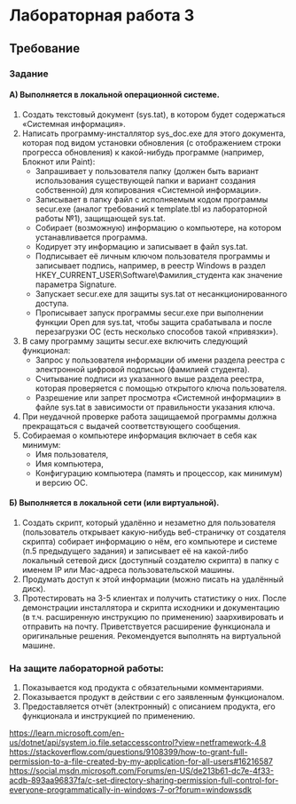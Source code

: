 # Лабораторная работа 3 
## Требование
### Задание
#### А) Выполняется в локальной операционной системе.
1.	Создать текстовый документ (sys.tat), в котором будет содержаться «Системная информация».
2.	Написать программу-инсталлятор sys_doc.exe для этого документа, которая под видом установки обновления (с отображением строки прогресса обновления) к какой-нибудь программе (например, Блокнот или Paint):
    * Запрашивает у пользователя папку (должен быть вариант использования существующей папки и вариант создания собственной) для копирования «Системной информации».
    * Записывает в папку файл с исполняемым кодом программы secur.exe (аналог требований к template.tbl из лабораторной работы №1), защищающей sys.tat.
    *	Собирает (возможную) информацию о компьютере, на котором устанавливается программа.
    *	Кодирует эту информацию и записывает в файл sys.tat.
    *	Подписывает её личным ключом пользователя программы и записывает подпись, например, в реестр Windows в раздел HKEY_CURRENT_USER\Software\Фамилия_студента как значение параметра Signature.
    *	Запускает secur.exe для защиты sys.tat от несанкционированного доступа.
    *	Прописывает запуск программы secur.exe при выполнении функции Open для sys.tat, чтобы защита срабатывала и после перезагрузки ОС (есть несколько способов такой «привязки»).
3.	В саму программу защиты secur.exe включить следующий функционал:
    *	Запрос у пользователя информации об имени раздела реестра с электронной цифровой подписью (фамилией студента).
    *	Считывание подписи из указанного выше раздела реестра, которая проверяется с помощью открытого ключа пользователя.
    *	Разрешение или запрет просмотра «Системной информации» в файле sys.tat в зависимости от правильности указания ключа.
4.	При неудачной проверке работа защищаемой программы должна прекращаться с выдачей соответствующего сообщения.
5.	Собираемая о компьютере информация включает в себя как минимум:
    *	Имя пользователя,
    *	Имя компьютера,
    *	Конфигурацию компьютера (память и процессор, как минимум) и версию ОС.
#### Б) Выполняется в локальной сети (или виртуальной).
1.	 Создать скрипт, который удалённо и незаметно для пользователя (пользователь открывает какую-нибудь веб-страничку от создателя скрипта) собирает информацию о нём, его компьютере и системе (п.5 предыдущего задания) и записывает её на какой-либо локальный сетевой диск (доступный создателю скрипта) в папку с именем IP или Mac-адреса пользовательской машины.
2.	Продумать доступ к этой информации (можно писать на удалённый диск).
3.	Протестировать на 3-5 клиентах и получить статистику о них.
После демонстрации инсталлятора и скрипта исходники и документацию (в т.ч. расширенную инструкцию по применению) заархивировать и отправить на почту.
Приветствуется расширение функционала и оригинальные решения. Рекомендуется выполнять на виртуальной машине.
### На защите лабораторной работы:
1.	Показывается код продукта с обязательными комментариями.
2.	Показывается продукт в действии с его заявленным функционалом.
3.	Предоставляется отчёт (электронный) с описанием продукта, его функционала и инструкцией по применению.

https://learn.microsoft.com/en-us/dotnet/api/system.io.file.setaccesscontrol?view=netframework-4.8
https://stackoverflow.com/questions/9108399/how-to-grant-full-permission-to-a-file-created-by-my-application-for-all-users#16216587
https://social.msdn.microsoft.com/Forums/en-US/de213b61-dc7e-4f33-acdb-893aa96837fa/c-set-directory-sharing-permission-full-control-for-everyone-programmatically-in-windows-7-or?forum=windowssdk
